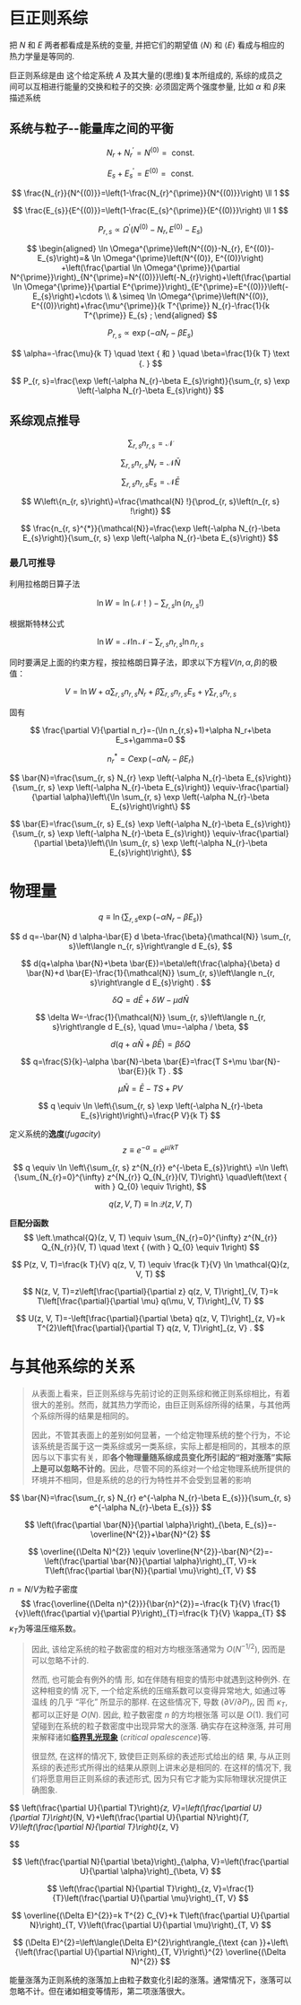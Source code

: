 # 巨正则系综

把 $N$ 和 $E$ 两者都看成是系统的变量, 并把它们的期望值 $\langle N\rangle$ 和 $\langle E\rangle$ 看成与相应的热力学量是等同的.

巨正则系综是由 这个给定系统 $A$ 及其大量的(思维)复本所组成的, 系综的成员之 
间可以互相进行能量的交换和粒子的交换: 必须固定两个强度参量, 
比如 $\alpha$ 和 $\beta$来描述系统

## 系统与粒子--能量库之间的平衡

$$
N_{r}+N_{r}^{\prime}=N^{(0)}=\text { const. }
$$

$$
E_{s}+E_{s}^{\prime}=E^{(0)}=\text { const. }
$$

$$
\frac{N_{r}}{N^{(0)}}=\left(1-\frac{N_{r}^{\prime}}{N^{(0)}}\right) \ll 1
$$

$$
\frac{E_{s}}{E^{(0)}}=\left(1-\frac{E_{s}^{\prime}}{E^{(0)}}\right) \ll 1
$$

$$
P_{r, s} \propto \Omega^{\prime}\left(N^{(0)}-N_{r}, E^{(0)}-E_{s}\right)
$$

$$
\begin{aligned}
\ln \Omega^{\prime}\left(N^{(0)}-N_{r}, E^{(0)}-E_{s}\right)=& \ln \Omega^{\prime}\left(N^{(0)}, E^{(0)}\right) +\left(\frac{\partial \ln \Omega^{\prime}}{\partial N^{\prime}}\right)_{N^{\prime}=N^{(0)}}\left(-N_{r}\right)+\left(\frac{\partial \ln \Omega^{\prime}}{\partial E^{\prime}}\right)_{E^{\prime}=E^{(0)}}\left(-E_{s}\right)+\cdots \\
& \simeq \ln \Omega^{\prime}\left(N^{(0)}, E^{(0)}\right)+\frac{\mu^{\prime}}{k T^{\prime}} N_{r}-\frac{1}{k T^{\prime}} E_{s} ;
\end{aligned}
$$

$$
P_{r, s} \propto \exp \left(-\alpha N_{r}-\beta E_{s}\right)
$$

$$
\alpha=-\frac{\mu}{k T} \quad \text { 和 } \quad \beta=\frac{1}{k T} \text {. }
$$

$$
P_{r, s}=\frac{\exp \left(-\alpha N_{r}-\beta E_{s}\right)}{\sum_{r, s} \exp \left(-\alpha N_{r}-\beta E_{s}\right)}
$$

## 系综观点推导

$$
\sum_{r, s} n_{r, s}=\mathcal{N}
$$

$$
\sum_{r, s} n_{r, s} N_{r}=\mathcal{N} \bar{N}
$$

$$
\sum_{r, s} n_{r, s} E_{s}=\mathcal{N} \bar{E}
$$

$$
W\left\{n_{r, s}\right\}=\frac{\mathcal{N} !}{\prod_{r, s}\left(n_{r, s} !\right)}
$$

$$
\frac{n_{r, s}^{*}}{\mathcal{N}}=\frac{\exp \left(-\alpha N_{r}-\beta E_{s}\right)}{\sum_{r, s} \exp \left(-\alpha N_{r}-\beta E_{s}\right)}
$$

### 最几可推导

利用拉格朗日算子法

$$
\ln W=\ln \left(\mathscr{N}！\right)-\sum_{r,s} \ln \left(n_{r,s}!\right)
$$

根据斯特林公式

$$
\ln W=\mathscr{N} \ln \mathscr{N}-\sum_{r,s} n_{r,s} \ln n_{r,s}
$$

同时要满足上面的约束方程，按拉格朗日算子法，即求以下方程$V(n,\alpha,\beta)$的极值：

$$
V=\ln W+\alpha\sum_{r,s}n_{r,s}N_r+\beta\sum_{r,s}n_{r,s}E_s+\gamma\sum_{r,s}n_{r,s}
$$

固有

$$
\frac{\partial V}{\partial n_r}=-(\ln n_{r,s}+1)+\alpha N_r+\beta E_s+\gamma=0
$$

$$
n_{r}^{*}=C \exp \left(-\alpha N_r-\beta E_{r}\right)
$$

$$
\bar{N}=\frac{\sum_{r, s} N_{r} \exp \left(-\alpha N_{r}-\beta E_{s}\right)}{\sum_{r, s} \exp \left(-\alpha N_{r}-\beta E_{s}\right)} \equiv-\frac{\partial}{\partial \alpha}\left\{\ln \sum_{r, s} \exp \left(-\alpha N_{r}-\beta E_{s}\right)\right\}
$$

$$
\bar{E}=\frac{\sum_{r, s} E_{s} \exp \left(-\alpha N_{r}-\beta E_{s}\right)}{\sum_{r, s} \exp \left(-\alpha N_{r}-\beta E_{s}\right)} \equiv-\frac{\partial}{\partial \beta}\left\{\ln \sum_{r, s} \exp \left(-\alpha N_{r}-\beta E_{s}\right)\right\},
$$

# 物理量

$$
q \equiv \ln \left\{\sum_{r, s} \exp \left(-\alpha N_{r}-\beta E_{s}\right)\right\}
$$

$$
d q=-\bar{N} d \alpha-\bar{E} d \beta-\frac{\beta}{\mathcal{N}} \sum_{r, s}\left\langle n_{r, s}\right\rangle d E_{s},
$$

$$
d(q+\alpha \bar{N}+\beta \bar{E})=\beta\left(\frac{\alpha}{\beta} d \bar{N}+d \bar{E}-\frac{1}{\mathcal{N}} \sum_{r, s}\left\langle n_{r, s}\right\rangle d E_{s}\right) .
$$

$$
\delta Q=d \bar{E}+\delta W-\mu d \bar{N}
$$

$$
\delta W=-\frac{1}{\mathcal{N}} \sum_{r, s}\left\langle n_{r, s}\right\rangle d E_{s}, \quad \mu=-\alpha / \beta,
$$

$$
d(q+\alpha \bar{N}+\beta \bar{E})=\beta \delta Q
$$

$$
q=\frac{S}{k}-\alpha \bar{N}-\beta \bar{E}=\frac{T S+\mu \bar{N}-\bar{E}}{k T} .
$$

$$
\mu\bar{N}=\bar{E}-TS+PV
$$

$$
q \equiv \ln \left\{\sum_{r, s} \exp \left(-\alpha N_{r}-\beta E_{s}\right)\right\}=\frac{P V}{k T}
$$

定义系统的**逸度**(*fugacity*)
$$
z \equiv e^{-\alpha}=e^{\mu / k T}
$$

$$
q  \equiv \ln \left\{\sum_{r, s} z^{N_{r}} e^{-\beta E_{s}}\right\} 
=\ln \left\{\sum_{N_{r}=0}^{\infty} z^{N_{r}} Q_{N_{r}}(V, T)\right\} \quad\left(\text { with } Q_{0} \equiv 1\right),
$$

$$
q(z, V, T) \equiv \ln \mathcal{Q}(z, V, T)
$$

**巨配分函数**
$$
\left.\mathcal{Q}(z, V, T) \equiv \sum_{N_{r}=0}^{\infty} z^{N_{r}} Q_{N_{r}}(V, T) \quad \text { (with } Q_{0} \equiv 1\right)
$$

$$
P(z, V, T)=\frac{k T}{V} q(z, V, T) \equiv \frac{k T}{V} \ln \mathcal{Q}(z, V, T)
$$

$$
N(z, V, T)=z\left[\frac{\partial}{\partial z} q(z, V, T)\right]_{V, T}=k T\left[\frac{\partial}{\partial \mu} q(\mu, V, T)\right]_{V, T}
$$

$$
U(z, V, T)=-\left[\frac{\partial}{\partial \beta} q(z, V, T)\right]_{z, V}=k T^{2}\left[\frac{\partial}{\partial T} q(z, V, T)\right]_{z, V} .
$$

# 与其他系综的关系

> 从表面上看来，巨正则系综与先前讨论的正则系综和微正则系综相比，有着很大的差别。然而，就其热力学而论，由巨正则系综所得的结果，与其他两个系综所得的结果是相同的。
>
> 因此，不管其表面上的差别如何显著，一个给定物理系统的整个行为，不论该系统是否属于这一类系综或另一类系综，实际上都是相同的，其根本的原因与以下事实有关，即**各个物理量随系综成员变化所引起的“相对涨落”实际上是可以忽略不计的**。因此，尽管不同的系综对一个给定物理系统所提供的环境并不相同，但是系统的总的行为特性并不会受到显著的影响

$$
\bar{N}=\frac{\sum_{r, s} N_{r} e^{-\alpha N_{r}-\beta E_{s}}}{\sum_{r, s} e^{-\alpha N_{r}-\beta E_{s}}}
$$

$$
\left(\frac{\partial \bar{N}}{\partial \alpha}\right)_{\beta, E_{s}}=-\overline{N^{2}}+\bar{N}^{2}
$$

$$
\overline{(\Delta N)^{2}} \equiv \overline{N^{2}}-\bar{N}^{2}=-\left(\frac{\partial \bar{N}}{\partial \alpha}\right)_{T, V}=k T\left(\frac{\partial \bar{N}}{\partial \mu}\right)_{T, V}
$$

$n=N/V$为粒子密度
$$
\frac{\overline{(\Delta n)^{2}}}{\bar{n}^{2}}=-\frac{k T}{V} \frac{1}{v}\left(\frac{\partial v}{\partial P}\right)_{T}=\frac{k T}{V} \kappa_{T}
$$
$\kappa_T$为等温压缩系数。

> 因此, 该给定系统的粒子数密度的相对方均根涨落通常为 $O\left(N^{-1 / 2}\right)$, 因而是可以忽略不计的.
>
>  然而, 也可能会有例外的情 形, 如在伴随有相变的情形中就遇到这种例外. 在这种相变的情 况下, 一个给定系统的压缩系数可以变得异常地大, 如通过等温线 的几乎 “平化” 所显示的那样. 在这些情况下, 导数 $(\partial V / \partial P)_{r}$, 因 而 $\kappa_{T}$, 都可以正好是 $O(N)$. 因此, 粒子数密度 $n$ 的方均根张落 可以是 $O(1)$. 我们可望碰到在系统的粒子数密度中出现异常大的涨落. 确实存在这种涨落, 并可用来解释诸如[**临界乳光现象**](https://baike.baidu.com/item/%E4%B8%B4%E7%95%8C%E4%B9%B3%E5%85%89/3459185?fr=aladdin)  (*critical opalescence*)等. 
>
> 很显然, 在这样的情况下, 致使巨正则系综的表述形式给出的结 果, 与从正则系综的表述形式所得出的结果从原则上讲末必是相同的. 在这样的情况下, 我们将愿意用巨正则系综的表述形式, 因为只有它才能为实际物理状况提供正确图象.

$$
\left(\frac{\partial U}{\partial T}\right)_{z, V}=\left(\frac{\partial U}{\partial T}\right)_{N, V}+\left(\frac{\partial U}{\partial N}\right)_{T, V}\left(\frac{\partial N}{\partial T}\right)_{z, V}
$$

$$
\left(\frac{\partial N}{\partial \beta}\right)_{\alpha, V}=\left(\frac{\partial U}{\partial \alpha}\right)_{\beta, V}
$$

$$
\left(\frac{\partial N}{\partial T}\right)_{z, V}=\frac{1}{T}\left(\frac{\partial U}{\partial \mu}\right)_{T, V}
$$

$$
\overline{(\Delta E)^{2}}=k T^{2} C_{V}+k T\left(\frac{\partial U}{\partial N}\right)_{T, V}\left(\frac{\partial U}{\partial \mu}\right)_{T, V}
$$

$$
(\Delta E)^{2}=\left\langle(\Delta E)^{2}\right\rangle_{\text {can }}+\left\{\left(\frac{\partial U}{\partial N}\right)_{T, V}\right\}^{2} \overline{(\Delta N)^{2}}
$$

能量涨落为正则系统的涨落加上由粒子数变化引起的涨落。通常情况下，涨落可以忽略不计。但在诸如相变等情形，第二项涨落很大。